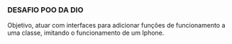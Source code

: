 ### DESAFIO POO DA DIO

Objetivo, atuar com interfaces para adicionar funções de funcionamento a uma classe, imitando o funcionamento de um Iphone.